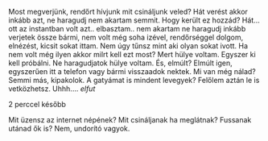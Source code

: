 Most megverjünk, rendőrt hívjunk mit csináljunk veled? Hát verést akkor inkább azt, ne haragudj nem akartam semmit. Hogy került ez hozzád? Hát... ott az instantban volt azt.. elbasztam.. nem akartam ne haragudj inkább verjetek össze bármi, nem volt még soha izével, rendőrséggel dolgom, elnézést, kicsit sokat ittam. Nem úgy tűnsz mint aki olyan sokat ivott. Ha nem volt még ilyen akkor milrt kell ezt most? Mert hülye voltam. Egyszer ki kell próbálni. Ne haragudjatok hülye voltam. És, elmúlt? Elmúlt igen, egyszerűen itt a telefon vagy bármi visszaadok nektek. Mi van még nálad? Semmi más, kipakolok. A gatyámat is mindent levegyek? Felőlem aztán le is vetközhetsz. Uhhh.... *elfut*

2 perccel később

Mit üzensz az internet népének? Mit csináljanak ha meglátnak? Fussanak utánad ők is? Nem, undorító vagyok.
